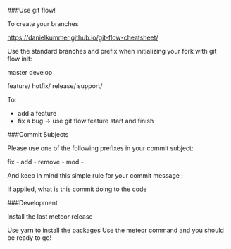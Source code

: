 ###Use git flow!

To create your branches

https://danielkummer.github.io/git-flow-cheatsheet/

Use the standard branches and prefix when initializing your fork with git flow init:

master
develop

feature/
hotfix/
release/
support/

To:
- add a feature
- fix a bug
-> use git flow feature start and finish

###Commit Subjects

Please use one of the following prefixes in your commit subject:

fix - 
add -
remove -
mod - 

And keep in mind this simple rule for your commit message :

If applied, what is this commit doing to the code

###Development

Install the last meteor release

Use yarn to install the packages
Use the meteor command and you should be ready to go!
